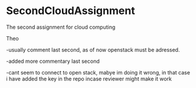 # SecondCloudAssignment
The second assignment for cloud computing

Theo

-usually comment last second, as of now openstack must be adressed.

-added more commentary last second

-cant seem to connect to open stack, mabye im doing it wrong, in that case i have added the key in the repo incase reviewer might make it work